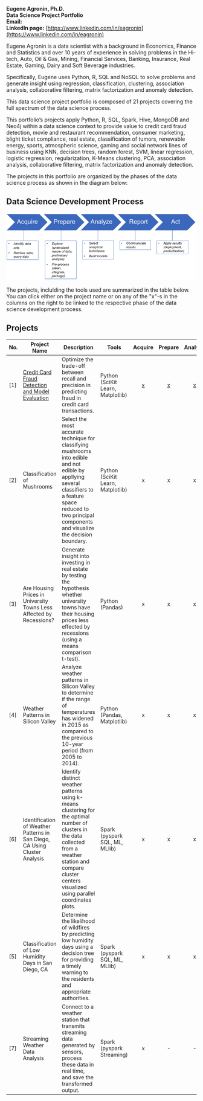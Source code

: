 **Eugene Agronin, Ph.D.**<br/>
**Data Science Project Portfolio**<br/>
**Email:**<br/>
**LinkedIn page:** [https://www.linkedin.com/in/eagronin](https://www.linkedin.com/in/eagronin)

Eugene Agronin is a data scientist with a background in Economics, Finance and Statistics and over 10 years of experience in solving problems in the Hi-tech, Auto, Oil & Gas, Mining, Financial Services, Banking, Insurance, Real Estate, Gaming, Dairy and Soft Beverage industries.

Specifically, Eugene uses Python, R, SQL and NoSQL to solve problems and generate insight using regression, classification, clustering, association analysis, collaborative filtering, matrix factorization and anomaly detection. 

This data science project portfolio is composed of 21 projects covering the full spectrum of the data science process. 

This portfolio’s projects apply Python, R, SQL, Spark, Hive, MongoDB and Neo4j within a data science context to provide value to credit card fraud detection, movie and restaurant recommendation, consumer marketing, blight ticket compliance, real estate, classification of tumors, renewable energy, sports, atmospheric science, gaming and social network lines of business using KNN, decision trees, random forest, SVM, linear regression, logistic regression, regularization, K-Means clustering, PCA, association analysis, collaborative filtering, matrix factorization and anomaly detection. 

The projects in this portfolio are organized by the phases of the data science process as shown in the diagram below:

## Data Science Development Process

![](https://github.com/eagronin/portfolio/blob/master/data-process.png?raw=true)

The projects, inclulding the tools used are summarized in the table below.  You can click either on the project name or on any of the "x"-s in the columns on the right to be linked to the respective phase of the data science development process.

## Projects

| No. | Project Name | Description | Tools | Acquire | Prepare | Analyze | Report | Act |
| --- | ---| --- | --- |:---:|:---:|:---:|:---:|:---:|
|[1] | [Credit Card Fraud Detection and Model Evaluation](https://eagronin.github.io/credit-card-fraud-acquire/) | Optimize the trade-off between recall and precision in predicting fraud in credit card transactions. | Python (SciKit Learn, Matplotlib) | [x](https://eagronin.github.io/credit-card-fraud-acquire/) | [x](https://eagronin.github.io/credit-card-fraud-prepare/) | [x](https://eagronin.github.io/credit-card-fraud-analyze/) | [x](https://eagronin.github.io/credit-card-fraud-report/) | - |
|[2] | Classification of Mushrooms | Select the most accurate technique for classifying mushrooms into edible and not edible by appllying several classifiers to a feature space reduced to two principal components and visualize the decision boundary. | Python (SciKit Learn, Matplotlib) | x | x | x | x | - | 
|[3] | Are Housing Prices in University Towns Less Affected by Recessions? | Generate insight into investing in real estate by testing the hypothesis whether university towns have their housing prices less effected by recessions (using a means comparison t-test). | Python (Pandas) | x | x | x | - | - | 
|[4] | Weather Patterns in Silicon Valley | Analyze weather patterns in Silicon Valley to determine if the range of temperatures has widened in 2015 as compared to the previous 10-year period (from 2005 to 2014). | Python (Pandas, Matplotlib) | x | x | x | x | - | 
|[6] | Identification of Weather Patterns in San Diego, CA Using Cluster Analysis | Identify distinct weather patterns using k-means clustering for the optimal number of clusters in the data collected from a weather station and compare cluster centers visualized using parallel coordinates plots. | Spark (pyspark SQL, ML, MLlib) | x | x | x | x | - | 
|[5] | Classification of Low Humidity Days in San Diego, CA | Determine the likelihood of wildfires by predicting low humidity days using a decision tree for providing a timely warning to the residents and appropriate authorities. | Spark (pyspark SQL, ML, MLlib) | x | x | x | - | - | 
|[7] | Streaming Weather Data Analysis | Connect to a weather station that transmits streaming data generated by sensors, process these data in real time, and save the transformed output. | Spark (pyspark Streaming) | x | - | - | - | - |

